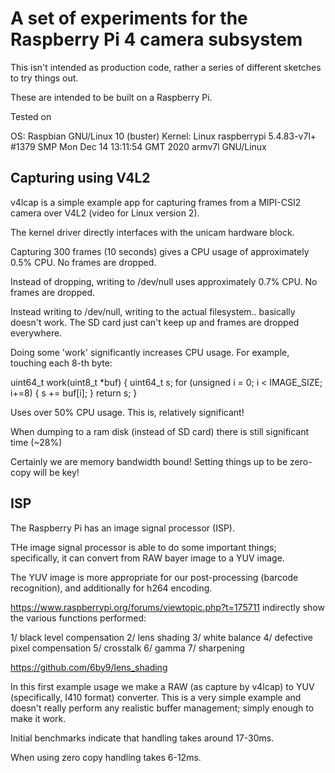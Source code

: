 # A set of experiments for the Raspberry Pi 4 camera subsystem

This isn't intended as production code, rather a series of different sketches to try things out.

These are intended to be built on a Raspberry Pi.

Tested on

OS: Raspbian GNU/Linux 10 (buster)
Kernel: Linux raspberrypi 5.4.83-v7l+ #1379 SMP Mon Dec 14 13:11:54 GMT 2020 armv7l GNU/Linux


## Capturing using V4L2

v4lcap is a simple example app for capturing frames from a MIPI-CSI2
camera over V4L2 (video for Linux version 2).

The kernel driver directly interfaces with the unicam hardware block.

Capturing 300 frames (10 seconds) gives a CPU usage of approximately 0.5% CPU.
No frames are dropped.

Instead of dropping, writing to /dev/null uses approximately 0.7% CPU.
No frames are dropped.

Instead writing to /dev/null, writing to the actual filesystem.. basically doesn't
work. The SD card just can't keep up and frames are dropped everywhere.

Doing some 'work' significantly increases CPU usage. For example, touching
each 8-th byte:

uint64_t
work(uint8_t *buf) {
    uint64_t s;
    for (unsigned i = 0; i < IMAGE_SIZE; i+=8) {
        s += buf[i];
    }
    return s;
}

Uses over 50% CPU usage. This is, relatively significant!

When dumping to a ram disk (instead of SD card) there is still significant time (~28%)

Certainly we are memory bandwidth bound! Setting things up to be zero-copy will be key!

## ISP

The Raspberry Pi has an image signal processor (ISP).

THe image signal processor is able to do some important things; specifically,
it can convert from RAW bayer image to a YUV image.

The YUV image is more appropriate for our post-processing (barcode recognition),
and additionally for h264 encoding.

https://www.raspberrypi.org/forums/viewtopic.php?t=175711 indirectly
show the various functions performed:

1/ black level compensation
2/ lens shading
3/ white balance
4/ defective pixel compensation
5/ crosstalk
6/ gamma
7/ sharpening

https://github.com/6by9/lens_shading

In this first example usage we make a RAW (as capture by v4lcap) to YUV (specifically,
I410 format) converter. This is a very simple example and doesn't really
perform any realistic buffer management; simply enough to make it work.

Initial benchmarks indicate that handling takes around 17-30ms.

When using zero copy handling takes 6-12ms.